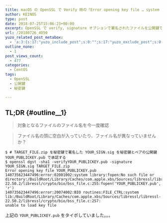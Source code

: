 ```yaml
---
title: macOS の OpenSSL で Verify 時の「Error opening key file … system library:fopen:No such file or directory」エラー
author: KEINOS
type: post
date: 2018-07-25T15:06:23+00:00
excerpt: OpenSSL で verify, signature オプションで署名されたファイルを公開鍵で認証する際に「Error opening key file ... system library:fopen:No such file or directory... unable to load key file」エラーがでる場合は、ファイル名やパスを再確認。
url: /20180726_4050
yuzo_related_post_metabox:
  - 'a:3:{s:17:"yuzo_include_post";s:0:"";s:17:"yuzo_exclude_post";s:0:"";s:21:"yuzo_disabled_related";N;}'
outline_none:
  - 1
post_views_count:
  - 477
categories:
  - CentOS
tags:
  - OpenSSL
  - 公開鍵
  - 秘密鍵

---
```

## TL;DR {#outline__1}

> 対象となるファイルのファイル名を今一度確認
    
> ファイル名の頭に空白が入っていたり、ファイル名が異なっていませんか？ 

    $ # TARGET_FILE.zip を秘密鍵で署名した YOUR_SIGN.sig を秘密鍵とペアの公開鍵 YOUR_PUBLICKEY.pub で承認する
    $ openssl dgst -sha1 -verifyYOUR_PUBLICKEY.pub -signature YOUR_SIGN.sig TARGET_FILE.zip
    Error opening key file YOUR_PUBLICKEY.pub
    140735623447496:error:02001002:system library:fopen:No such file or directory:/BuildRoot/Library/Caches/com.apple.xbs/Sources/libressl/libressl-22.50.2/libressl/crypto/bio/bss_file.c:255:fopen('YOUR_PUBLICKEY.pub', 'r')
    140735623447496:error:20074002:BIO routines:FILE_CTRL:system lib:/BuildRoot/Library/Caches/com.apple.xbs/Sources/libressl/libressl-22.50.2/libressl/crypto/bio/bss_file.c:257:
    unable to load key file
    

上記の `YOUR_PUBLICKEY.pub` をタイポしていました。。。